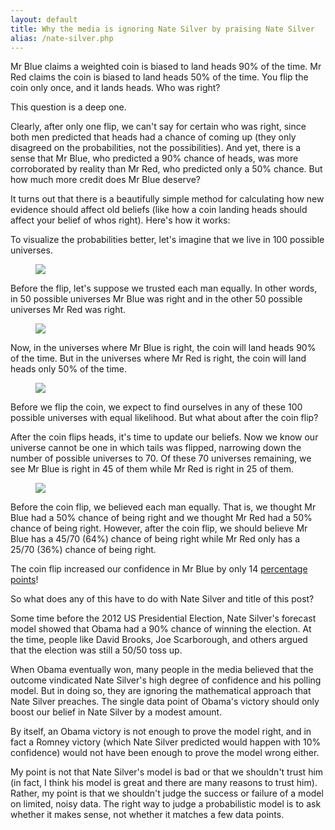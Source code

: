 ```yaml
---
layout: default
title: Why the media is ignoring Nate Silver by praising Nate Silver
alias: /nate-silver.php
---
```


<p>Mr Blue claims a weighted coin is biased to land heads 90% of the time. Mr Red claims the coin is biased to land heads 50% of the time. You flip the coin only once, and it lands heads. Who was right?
</p>

<p>This question is a deep one.
</p>

<p>Clearly, after only one flip, we can't say for certain who was right, since both men predicted that heads had a chance of coming up (they only disagreed on the probabilities, not the possibilities). And yet, there is a sense that Mr Blue, who predicted a 90% chance of heads, was more corroborated by reality than Mr Red, who predicted only a 50% chance. But how much more credit does Mr Blue deserve?
</p>

<p>It turns out that there is a beautifully simple method for calculating how new evidence should affect old beliefs (like how a coin landing heads should affect your belief of whos right). Here's how it works:
</p>

<p>To visualize the probabilities better, let's imagine that we live in 100 possible universes.
</p>

<figure>
<img src="{{site.url}}/img/universes100.gif" />
</figure>

<p>Before the flip, let's suppose we trusted each man equally. In other words, in 50 possible universes Mr Blue was right and in the other 50 possible universes Mr Red was right.
</p>

<figure>
<img src="{{site.url}}/img/universes50-50.gif" />
</figure>

<p>Now, in the universes where Mr Blue is right, the coin will land heads 90% of the time. But in the universes where Mr Red is right, the coin will land heads only 50% of the time.
</p>

<figure>
<img src="{{site.url}}/img/universes-45-5-25-25.gif" />
</figure>

<p>Before we flip the coin, we expect to find ourselves in any of these 100 possible universes with equal likelihood. But what about after the coin flip?
</p>

<p>After the coin flips heads, it's time to update our beliefs. Now we know our universe cannot be one in which tails was flipped, narrowing down the number of possible universes to 70. Of these 70 universes remaining, we see Mr Blue is right in 45 of them while Mr Red is right in 25 of them.
</p>

<figure>
<img src="{{site.url}}/img/universes45-25.gif" />
</figure>

<p>Before the coin flip, we believed each man equally. That is, we thought Mr Blue had a 50% chance of being right and we thought Mr Red had a 50% chance of being right. However, after the coin flip, we should believe Mr Blue has a 45/70 (64%) chance of being right while Mr Red only has a 25/70 (36%) chance of being right.
</p>

<p>The coin flip increased our confidence in Mr Blue by only 14 <a href="http://xkcd.com/985/">percentage points</a>!
</p>


<p>So what does any of this have to do with Nate Silver and title of this post?</p>

<p>Some time before the 2012 US Presidential Election, Nate Silver's forecast model showed that Obama had a 90% chance of winning the election. At the time, people like David Brooks, Joe Scarborough, and others argued that the election was still a 50/50 toss up.</p>

<p>When Obama eventually won, many people in the media believed that the outcome vindicated Nate Silver's high degree of confidence and his polling model. But in doing so, they are ignoring the mathematical approach that Nate Silver preaches. The single data point of Obama's victory should only boost our belief in Nate Silver by a modest amount.
</p>

<p>By itself, an Obama victory is not enough to prove the model right, and in fact a Romney victory (which Nate Silver predicted would happen with 10% confidence) would not have been enough to prove the model wrong either.</p>

<p>My point is not that Nate Silver's model is bad or that we shouldn't trust him (in fact, I think his model is great and there are many reasons to trust him). Rather, my point is that we shouldn't judge the success or failure of a model on limited, noisy data. The right way to judge a probabilistic model is to ask whether it makes sense, not whether it matches a few data points.</p>